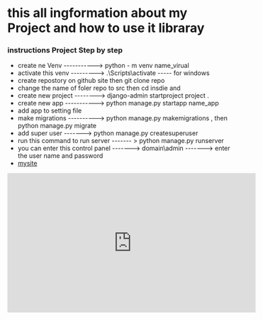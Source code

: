 # this all ingformation about my Project and how to use it libraray 
### instructions  Project Step by step 
* create ne Venv  -----------> python - m venv name_virual 
* activate this venv ---------> .\Scripts\activate  ----- for windows 
* create repostory on github site then  git clone repo
* change the name of foler repo to src  then cd insdie  and  
* create new project --------> django-admin startproject  project . 
* create new app -----------> python manage.py startapp  name_app 
* add app to setting file 
* make migrations ----------> python manage.py makemigrations , then python manage.py migrate 
* add super user -------> python manage.py createsuperuser 
* run this command to run server  ------- > python manage.py runserver 
* you can enter this control panel -------> domain\admin -------> enter the user name and password 
* [mysite](https://obeid.pro/)


<iframe width="560" height="315" src="https://www.youtube.com/embed/tSx-qwHG3RU" title="YouTube video player" frameborder="0" allow="accelerometer; autoplay; clipboard-write; encrypted-media; gyroscope; picture-in-picture" allowfullscreen></iframe>
